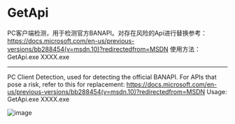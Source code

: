 # GetApi

PC客户端检测，用于检测官方BANAPI。对存在风险的Api进行替换参考：https://docs.microsoft.com/en-us/previous-versions/bb288454(v=msdn.10)?redirectedfrom=MSDN
使用方法：GetApi.exe XXXX.exe

--------------------------------------------------------------------------------------------------------------------------------------------------------------------------------------

PC Client Detection, used for detecting the official BANAPI. For APIs that pose a risk, refer to this for replacement: https://docs.microsoft.com/en-us/previous-versions/bb288454(v=msdn.10)?redirectedfrom=MSDN
Usage: GetApi.exe XXXX.exe

![image](https://user-images.githubusercontent.com/25584879/136652542-1b6e84ed-605d-46ea-9bf8-7c04d74ef5c6.png)


